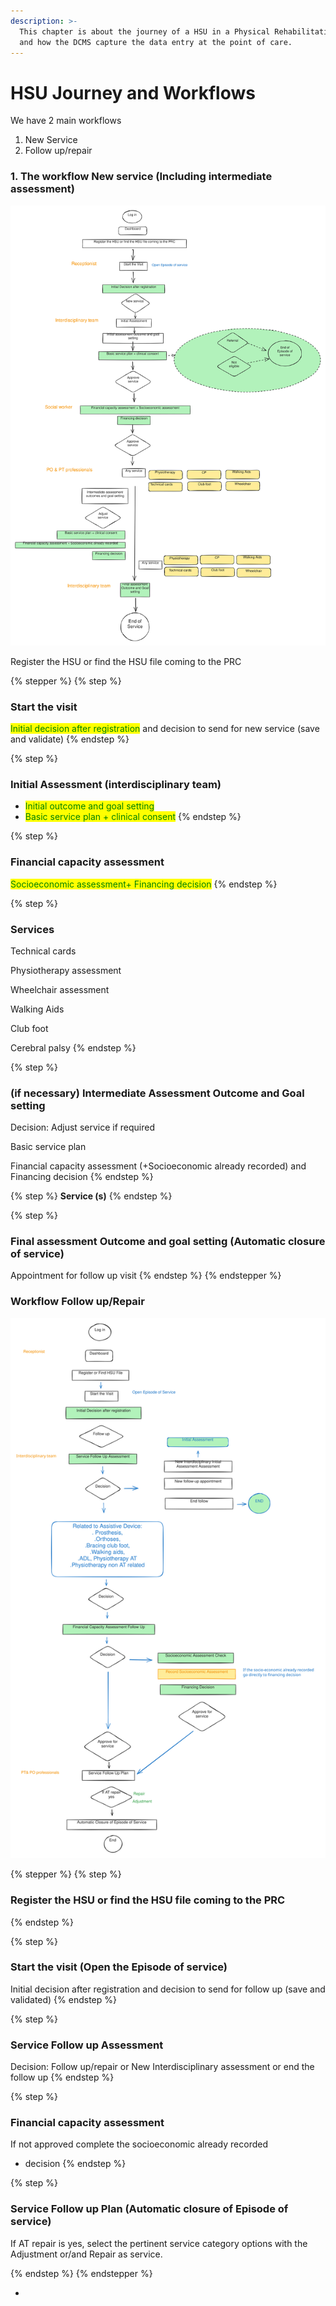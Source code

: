 ```yaml
---
description: >-
  This chapter is about the journey of a HSU in a Physical Rehabilitation Centre
  and how the DCMS capture the data entry at the point of care.
---
```


# HSU Journey and Workflows



We have 2 main workflows&#x20;

1. New Service
2. Follow up/repair&#x20;

### 1. The workflow New service (Including intermediate assessment)



<img src="../../../.gitbook/assets/file.excalidraw (1).svg" alt="Workflow New service " class="gitbook-drawing">

Register the HSU or find the HSU file coming to the PRC

{% stepper %}
{% step %}
### Start the visit

<mark style="color:green;">Initial decision after registration</mark> and decision to send for new service (save and validate)
{% endstep %}

{% step %}
### Initial Assessment (interdisciplinary team)

* <mark style="color:green;">Initial outcome and goal setting</mark>
* <mark style="color:green;">Basic service plan + clinical consent</mark>
{% endstep %}

{% step %}
### Financial capacity assessment

<mark style="color:green;">Socioeconomic assessment+ Financing decision</mark>
{% endstep %}

{% step %}
### Services&#x20;

Technical cards

Physiotherapy assessment

Wheelchair assessment

Walking Aids

Club foot

Cerebral palsy
{% endstep %}

{% step %}
### (if necessary) Intermediate Assessment Outcome and Goal setting

Decision: Adjust service if required

Basic service plan

Financial capacity assessment (+Socioeconomic already recorded) and Financing decision&#x20;
{% endstep %}

{% step %}
**Service (s)**&#x20;
{% endstep %}

{% step %}
### Final assessment Outcome and goal setting (Automatic closure of service)

Appointment for follow up visit
{% endstep %}
{% endstepper %}

### Workflow Follow up/Repair

<img src="../../../.gitbook/assets/file.excalidraw (2).svg" alt="" class="gitbook-drawing">



{% stepper %}
{% step %}
### Register the HSU or find the HSU file coming to the PRC&#x20;


{% endstep %}

{% step %}
### Start the visit (Open the Episode of service)

Initial decision after registration and decision to send for follow up (save and validated)
{% endstep %}

{% step %}
### Service Follow up Assessment&#x20;

Decision: Follow up/repair or New Interdisciplinary assessment or end the follow up
{% endstep %}

{% step %}
### Financial capacity assessment

If not approved complete the socioeconomic already recorded&#x20;

* decision&#x20;
{% endstep %}

{% step %}
### Service Follow up Plan (Automatic closure of Episode of service)

If AT repair is yes, select the pertinent service category options with the Adjustment or/and Repair as service.




{% endstep %}
{% endstepper %}









*











